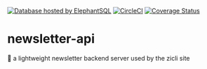 [![Database hosted by ElephantSQL](https://img.shields.io/badge/Database%20Host-ElephantSQL-blue)](https://www.elephantsql.com)
[![CircleCI](https://circleci.com/gh/zicli/newsletter-api/tree/develop.svg?style=svg&circle-token=8981bb48566dd0834fabea1f0765545438b7364f)](https://circleci.com/gh/zicli/newsletter-api/tree/develop)
[![Coverage Status](https://coveralls.io/repos/github/zicli/newsletter-api/badge.svg?branch=develop)](https://coveralls.io/github/zicli/newsletter-api?branch=develop)
# newsletter-api
:newspaper: a lightweight newsletter backend server used by the zicli site
